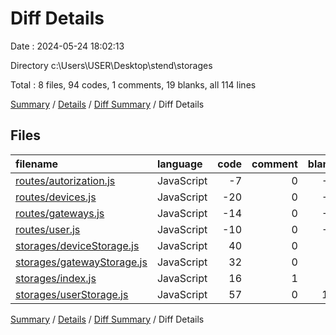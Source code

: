 # Diff Details

Date : 2024-05-24 18:02:13

Directory c:\\Users\\USER\\Desktop\\stend\\storages

Total : 8 files,  94 codes, 1 comments, 19 blanks, all 114 lines

[Summary](results.md) / [Details](details.md) / [Diff Summary](diff.md) / Diff Details

## Files
| filename | language | code | comment | blank | total |
| :--- | :--- | ---: | ---: | ---: | ---: |
| [routes/autorization.js](/routes/autorization.js) | JavaScript | -7 | 0 | -2 | -9 |
| [routes/devices.js](/routes/devices.js) | JavaScript | -20 | 0 | -3 | -23 |
| [routes/gateways.js](/routes/gateways.js) | JavaScript | -14 | 0 | -4 | -18 |
| [routes/user.js](/routes/user.js) | JavaScript | -10 | 0 | -4 | -14 |
| [storages/deviceStorage.js](/storages/deviceStorage.js) | JavaScript | 40 | 0 | 8 | 48 |
| [storages/gatewayStorage.js](/storages/gatewayStorage.js) | JavaScript | 32 | 0 | 7 | 39 |
| [storages/index.js](/storages/index.js) | JavaScript | 16 | 1 | 4 | 21 |
| [storages/userStorage.js](/storages/userStorage.js) | JavaScript | 57 | 0 | 13 | 70 |

[Summary](results.md) / [Details](details.md) / [Diff Summary](diff.md) / Diff Details